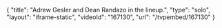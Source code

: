 {
    "title": "Adrew Gesler and Dean Randazo in the lineup.",
    "type": "solo",
    "layout": "iframe-static",
    "videoId": "167130",
    "url": "\/tvpembed\/167130"
}